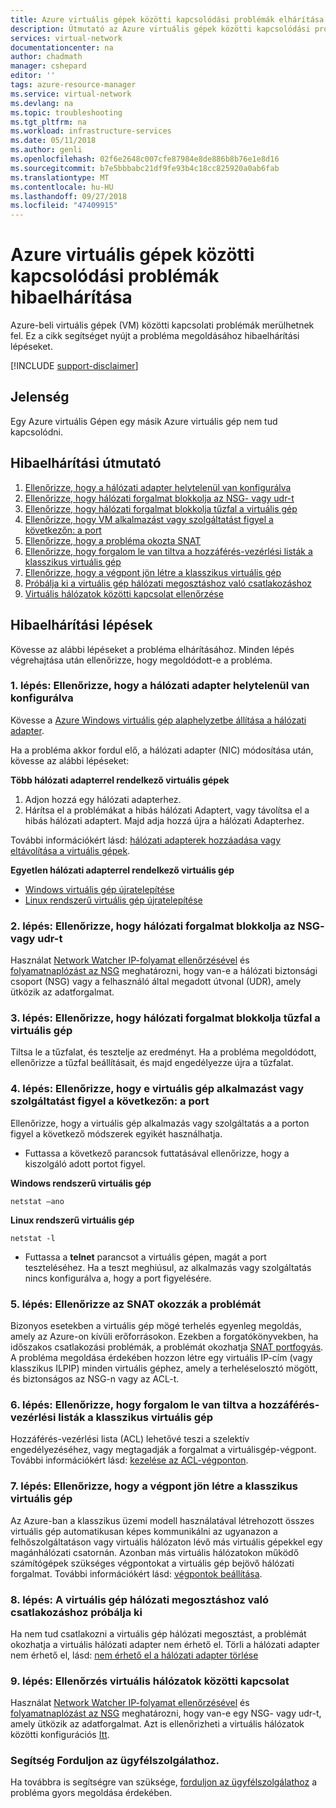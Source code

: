 ```yaml
---
title: Azure virtuális gépek közötti kapcsolódási problémák elhárítása |} A Microsoft Docs
description: Útmutató az Azure virtuális gépek közötti kapcsolódási problémák elhárításához.
services: virtual-network
documentationcenter: na
author: chadmath
manager: cshepard
editor: ''
tags: azure-resource-manager
ms.service: virtual-network
ms.devlang: na
ms.topic: troubleshooting
ms.tgt_pltfrm: na
ms.workload: infrastructure-services
ms.date: 05/11/2018
ms.author: genli
ms.openlocfilehash: 02f6e2648c007cfe87984e8de886b8b76e1e8d16
ms.sourcegitcommit: b7e5bbbabc21df9fe93b4c18cc825920a0ab6fab
ms.translationtype: MT
ms.contentlocale: hu-HU
ms.lasthandoff: 09/27/2018
ms.locfileid: "47409915"
---
```

# <a name="troubleshooting-connectivity-problems-between-azure-vms"></a>Azure virtuális gépek közötti kapcsolódási problémák hibaelhárítása

Azure-beli virtuális gépek (VM) közötti kapcsolati problémák merülhetnek fel. Ez a cikk segítséget nyújt a probléma megoldásához hibaelhárítási lépéseket. 

[!INCLUDE [support-disclaimer](../../includes/support-disclaimer.md)]

## <a name="symptom"></a>Jelenség

Egy Azure virtuális Gépen egy másik Azure virtuális gép nem tud kapcsolódni.

## <a name="troubleshooting-guidance"></a>Hibaelhárítási útmutató 

1. [Ellenőrizze, hogy a hálózati adapter helytelenül van konfigurálva](#step-1-check-whether-nic-is-misconfigured)
2. [Ellenőrizze, hogy hálózati forgalmat blokkolja az NSG- vagy udr-t](#step-2-check-whether-network-traffic-is-blocked-by-nsg-or-udr)
3. [Ellenőrizze, hogy hálózati forgalmat blokkolja tűzfal a virtuális gép](#step-3-check-whether-network-traffic-is-blocked-by-vm-firewall)
4. [Ellenőrizze, hogy VM alkalmazást vagy szolgáltatást figyel a következőn: a port](#step-4-check-whether-vm-app-or-service-is-listening-on-the-port)
5. [Ellenőrizze, hogy a probléma okozta SNAT](#step-5-check-whether-the-problem-is-caused-by-snat)
6. [Ellenőrizze, hogy forgalom le van tiltva a hozzáférés-vezérlési listák a klasszikus virtuális gép](#step-6-check-whether-traffic-is-blocked-by-acls-for-the-classic-vm)
7. [Ellenőrizze, hogy a végpont jön létre a klasszikus virtuális gép](#step-7-check-whether-the-endpoint-is-created-for-the-classic-vm)
8. [Próbálja ki a virtuális gép hálózati megosztáshoz való csatlakozáshoz](#step-8-try-to-connect-to-a-vm-network-share)
9. [Virtuális hálózatok közötti kapcsolat ellenőrzése](#step-9-check-inter-vnet-connectivity)

## <a name="troubleshooting-steps"></a>Hibaelhárítási lépések

Kövesse az alábbi lépéseket a probléma elhárításához. Minden lépés végrehajtása után ellenőrizze, hogy megoldódott-e a probléma. 

### <a name="step-1-check-whether-nic-is-misconfigured"></a>1. lépés: Ellenőrizze, hogy a hálózati adapter helytelenül van konfigurálva

Kövesse a [Azure Windows virtuális gép alaphelyzetbe állítása a hálózati adapter](../virtual-machines/windows/reset-network-interface.md). 

Ha a probléma akkor fordul elő, a hálózati adapter (NIC) módosítása után, kövesse az alábbi lépéseket:

**Több hálózati adapterrel rendelkező virtuális gépek**

1. Adjon hozzá egy hálózati adapterhez.
2. Hárítsa el a problémákat a hibás hálózati Adaptert, vagy távolítsa el a hibás hálózati adaptert.  Majd adja hozzá újra a hálózati Adapterhez.

További információkért lásd: [hálózati adapterek hozzáadása vagy eltávolítása a virtuális gépek](virtual-network-network-interface-vm.md).

**Egyetlen hálózati adapterrel rendelkező virtuális gép** 

- [Windows virtuális gép újratelepítése](../virtual-machines/windows/redeploy-to-new-node.md)
- [Linux rendszerű virtuális gép újratelepítése](../virtual-machines/linux/redeploy-to-new-node.md)

### <a name="step-2-check-whether-network-traffic-is-blocked-by-nsg-or-udr"></a>2. lépés: Ellenőrizze, hogy hálózati forgalmat blokkolja az NSG- vagy udr-t

Használat [Network Watcher IP-folyamat ellenőrzésével](../network-watcher/network-watcher-ip-flow-verify-overview.md) és [folyamatnaplózást az NSG](../network-watcher/network-watcher-nsg-flow-logging-overview.md) meghatározni, hogy van-e a hálózati biztonsági csoport (NSG) vagy a felhasználó által megadott útvonal (UDR), amely ütközik az adatforgalmat.

### <a name="step-3-check-whether-network-traffic-is-blocked-by-vm-firewall"></a>3. lépés: Ellenőrizze, hogy hálózati forgalmat blokkolja tűzfal a virtuális gép

Tiltsa le a tűzfalat, és tesztelje az eredményt. Ha a probléma megoldódott, ellenőrizze a tűzfal beállításait, és majd engedélyezze újra a tűzfalat.

### <a name="step-4-check-whether-vm-app-or-service-is-listening-on-the-port"></a>4. lépés: Ellenőrizze, hogy e virtuális gép alkalmazást vagy szolgáltatást figyel a következőn: a port

Ellenőrizze, hogy a virtuális gép alkalmazás vagy szolgáltatás a a porton figyel a következő módszerek egyikét használhatja.

- Futtassa a következő parancsok futtatásával ellenőrizze, hogy a kiszolgáló adott portot figyel.

**Windows rendszerű virtuális gép**

    netstat –ano

**Linux rendszerű virtuális gép**

    netstat -l

- Futtassa a **telnet** parancsot a virtuális gépen, magát a port teszteléséhez. Ha a teszt meghiúsul, az alkalmazás vagy szolgáltatás nincs konfigurálva a, hogy a port figyelésére.

### <a name="step-5-check-whether-the-problem-is-caused-by-snat"></a>5. lépés: Ellenőrizze az SNAT okozzák a problémát

Bizonyos esetekben a virtuális gép mögé terhelés egyenleg megoldás, amely az Azure-on kívüli erőforrásokon. Ezekben a forgatókönyvekben, ha időszakos csatlakozási problémák, a problémát okozhatja [SNAT portfogyás](../load-balancer/load-balancer-outbound-connections.md). A probléma megoldása érdekében hozzon létre egy virtuális IP-cím (vagy klasszikus ILPIP) minden virtuális géphez, amely a terheléselosztó mögött, és biztonságos az NSG-n vagy az ACL-t. 

### <a name="step-6-check-whether-traffic-is-blocked-by-acls-for-the-classic-vm"></a>6. lépés: Ellenőrizze, hogy forgalom le van tiltva a hozzáférés-vezérlési listák a klasszikus virtuális gép

Hozzáférés-vezérlési lista (ACL) lehetővé teszi a szelektív engedélyezéséhez, vagy megtagadják a forgalmat a virtuálisgép-végpont. További információkért lásd: [kezelése az ACL-végponton](../virtual-machines/windows/classic/setup-endpoints.md#manage-the-acl-on-an-endpoint).

### <a name="step-7-check-whether-the-endpoint-is-created-for-the-classic-vm"></a>7. lépés: Ellenőrizze, hogy a végpont jön létre a klasszikus virtuális gép

Az Azure-ban a klasszikus üzemi modell használatával létrehozott összes virtuális gép automatikusan képes kommunikálni az ugyanazon a felhőszolgáltatáson vagy virtuális hálózaton lévő más virtuális gépekkel egy magánhálózati csatornán. Azonban más virtuális hálózatokon működő számítógépek szükséges végpontokat a virtuális gép bejövő hálózati forgalmat. További információkért lásd: [végpontok beállítása](../virtual-machines/windows/classic/setup-endpoints.md).

### <a name="step-8-try-to-connect-to-a-vm-network-share"></a>8. lépés: A virtuális gép hálózati megosztáshoz való csatlakozáshoz próbálja ki

Ha nem tud csatlakozni a virtuális gép hálózati megosztást, a problémát okozhatja a virtuális hálózati adapter nem érhető el. Törli a hálózati adapter nem érhető el, lásd: [nem érhető el a hálózati adapter törlése](../virtual-machines/troubleshooting/reset-network-interface.md#delete-the-unavailable-nics)

### <a name="step-9-check-inter-vnet-connectivity"></a>9. lépés: Ellenőrzés virtuális hálózatok közötti kapcsolat

Használat [Network Watcher IP-folyamat ellenőrzésével](../network-watcher/network-watcher-ip-flow-verify-overview.md) és [folyamatnaplózást az NSG](../network-watcher/network-watcher-nsg-flow-logging-overview.md) meghatározni, hogy van-e egy NSG- vagy udr-t, amely ütközik az adatforgalmat. Azt is ellenőrizheti a virtuális hálózatok közötti konfigurációs [Itt](https://support.microsoft.com/en-us/help/4032151/configuring-and-validating-vnet-or-vpn-connections).

### <a name="need-help-contact-support"></a>Segítség Forduljon az ügyfélszolgálathoz.
Ha továbbra is segítségre van szüksége, [forduljon az ügyfélszolgálathoz](https://portal.azure.com/?#blade/Microsoft_Azure_Support/HelpAndSupportBlade) a probléma gyors megoldása érdekében.